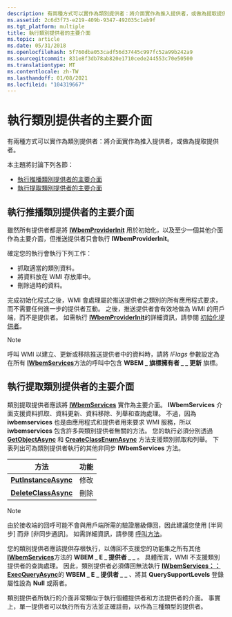 ```yaml
---
description: 有兩種方式可以實作為類別提供者：將介面實作為推入提供者，或做為提取提供者。
ms.assetid: 2c6d3f73-e219-409b-9347-492035c1eb9f
ms.tgt_platform: multiple
title: 執行類別提供者的主要介面
ms.topic: article
ms.date: 05/31/2018
ms.openlocfilehash: 5f760dba053cadf56d37445c997fc52a99b242a9
ms.sourcegitcommit: 831e8f3db78ab820e1710cede244553c70e50500
ms.translationtype: MT
ms.contentlocale: zh-TW
ms.lasthandoff: 01/08/2021
ms.locfileid: "104319667"
---
```

# <a name="implementing-the-primary-interface-for-a-class-provider"></a>執行類別提供者的主要介面

有兩種方式可以實作為類別提供者：將介面實作為推入提供者，或做為提取提供者。

本主題將討論下列各節：

-   [執行推播類別提供者的主要介面](#implementing-the-primary-interface-for-a-push-class-provider)
-   [執行提取類別提供者的主要介面](#implementing-the-primary-interface-for-a-pull-class-provider)

## <a name="implementing-the-primary-interface-for-a-push-class-provider"></a>執行推播類別提供者的主要介面

雖然所有提供者都是將 [**IWbemProviderInit**](/windows/desktop/api/Wbemprov/nn-wbemprov-iwbemproviderinit) 用於初始化，以及至少一個其他介面作為主要介面，但推送提供者只會執行 **IWbemProviderInit**。

確定您的執行會執行下列工作：

-   抓取適當的類別資料。
-   將資料放在 WMI 存放庫中。
-   刪除過時的資料。

完成初始化程式之後，WMI 會處理屬於推送提供者之類別的所有應用程式要求，而不需要任何進一步的提供者互動。 之後，推送提供者會有效地做為 WMI 的用戶端，而不是提供者。 如需執行 [**IWbemProviderInit**](/windows/desktop/api/Wbemprov/nn-wbemprov-iwbemproviderinit)的詳細資訊，請參閱 [初始化提供者](initializing-a-provider.md)。

> [!Note]  
> 呼叫 WMI 以建立、更新或移除推送提供者中的資料時，請將 *lFlags* 參數設定為在所有 [**IWbemServices**](/windows/desktop/api/WbemCli/nn-wbemcli-iwbemservices)方法的呼叫中包含 **WBEM \_ 旗標擁有者 \_ \_ 更新** 旗標。

 

## <a name="implementing-the-primary-interface-for-a-pull-class-provider"></a>執行提取類別提供者的主要介面

類別提取提供者應該將 [**IWbemServices**](/windows/desktop/api/WbemCli/nn-wbemcli-iwbemservices) 實作為主要介面。 **IWbemServices** 介面支援資料抓取、資料更新、資料移除、列舉和查詢處理。 不過，因為 **iwbemservices** 也是由應用程式和提供者用來要求 WMI 服務，所以 **iwbemservices** 包含許多與類別提供者無關的方法。 您的執行必須分別透過 [**GetObjectAsync**](/windows/desktop/api/WbemCli/nf-wbemcli-iwbemservices-getobjectasync) 和 [**CreateClassEnumAsync**](/windows/desktop/api/WbemCli/nf-wbemcli-iwbemservices-createclassenumasync) 方法支援類別抓取和列舉。 下表列出可為類別提供者執行的其他非同步 **IWbemServices** 方法。



| 方法                                                     | 功能      |
|------------------------------------------------------------|--------------|
| [**PutInstanceAsync**](/windows/desktop/api/WbemCli/nf-wbemcli-iwbemservices-putinstanceasync) | 修改 |
| [**DeleteClassAsync**](/windows/desktop/api/WbemCli/nf-wbemcli-iwbemservices-deleteclassasync) | 刪除     |



 

> [!Note]  
> 由於接收端的回呼可能不會與用戶端所需的驗證層級傳回，因此建議您使用 [半同步] 而非 [非同步通訊]。 如需詳細資訊，請參閱 [呼叫方法](calling-a-method.md)。

 

您的類別提供者應該提供存根執行，以傳回不支援您的功能集之所有其他 [**IWbemServices**](/windows/desktop/api/WbemCli/nn-wbemcli-iwbemservices)方法的 **WBEM \_ E \_ 提供者 \_ \_** 。 具體而言，WMI 不支援類別提供者的查詢處理。 因此，類別提供者必須傳回無法執行 [**IWbemServices：： ExecQueryAsync**](/windows/desktop/api/WbemCli/nf-wbemcli-iwbemservices-execqueryasync)的 **WBEM \_ E \_ 提供者 \_ \_** 、將其 **QuerySupportLevels** 登錄屬性設為 **Null** 或兩者。

類別提供者所執行的介面非常類似于執行個體提供者和方法提供者的介面。 事實上，單一提供者可以執行所有方法並正確註冊，以作為三種類型的提供者。

 

 



